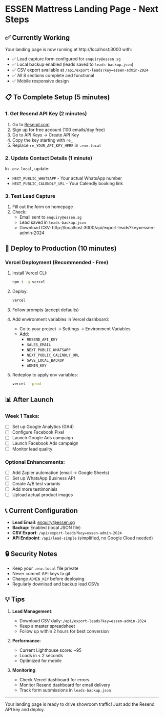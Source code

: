 # ESSEN Mattress Landing Page - Next Steps

## ✅ Currently Working

Your landing page is now running at http://localhost:3000 with:
- ✅ Lead capture form configured for `enquiry@essen.sg`
- ✅ Local backup enabled (leads saved to `leads-backup.json`)
- ✅ CSV export available at `/api/export-leads?key=essen-admin-2024`
- ✅ All 8 sections complete and functional
- ✅ Mobile responsive design

## 📋 To Complete Setup (5 minutes)

### 1. Get Resend API Key (2 minutes)
1. Go to [Resend.com](https://resend.com)
2. Sign up for free account (100 emails/day free)
3. Go to API Keys → Create API Key
4. Copy the key starting with `re_`
5. Replace `re_YOUR_API_KEY_HERE` in `.env.local`

### 2. Update Contact Details (1 minute)
In `.env.local`, update:
- `NEXT_PUBLIC_WHATSAPP` - Your actual WhatsApp number
- `NEXT_PUBLIC_CALENDLY_URL` - Your Calendly booking link

### 3. Test Lead Capture
1. Fill out the form on homepage
2. Check:
   - Email sent to `enquiry@essen.sg`
   - Lead saved in `leads-backup.json`
   - Download CSV: http://localhost:3000/api/export-leads?key=essen-admin-2024

## 🚀 Deploy to Production (10 minutes)

### Vercel Deployment (Recommended - Free)

1. Install Vercel CLI:
   ```bash
   npm i -g vercel
   ```

2. Deploy:
   ```bash
   vercel
   ```

3. Follow prompts (accept defaults)

4. Add environment variables in Vercel dashboard:
   - Go to your project → Settings → Environment Variables
   - Add:
     - `RESEND_API_KEY`
     - `SALES_EMAIL`
     - `NEXT_PUBLIC_WHATSAPP`
     - `NEXT_PUBLIC_CALENDLY_URL`
     - `SAVE_LOCAL_BACKUP`
     - `ADMIN_KEY`

5. Redeploy to apply env variables:
   ```bash
   vercel --prod
   ```

## 📊 After Launch

### Week 1 Tasks:
- [ ] Set up Google Analytics (GA4)
- [ ] Configure Facebook Pixel
- [ ] Launch Google Ads campaign
- [ ] Launch Facebook Ads campaign
- [ ] Monitor lead quality

### Optional Enhancements:
- [ ] Add Zapier automation (email → Google Sheets)
- [ ] Set up WhatsApp Business API
- [ ] Create A/B test variants
- [ ] Add more testimonials
- [ ] Upload actual product images

## 📞 Current Configuration

- **Lead Email**: enquiry@essen.sg
- **Backup**: Enabled (local JSON file)
- **CSV Export**: `/api/export-leads?key=essen-admin-2024`
- **API Endpoint**: `/api/lead-simple` (simplified, no Google Cloud needed)

## 🔒 Security Notes

- Keep your `.env.local` file private
- Never commit API keys to git
- Change `ADMIN_KEY` before deploying
- Regularly download and backup lead CSVs

## 💡 Tips

1. **Lead Management**:
   - Download CSV daily: `/api/export-leads?key=essen-admin-2024`
   - Keep a master spreadsheet
   - Follow up within 2 hours for best conversion

2. **Performance**:
   - Current Lighthouse score: ~95
   - Loads in < 2 seconds
   - Optimized for mobile

3. **Monitoring**:
   - Check Vercel dashboard for errors
   - Monitor Resend dashboard for email delivery
   - Track form submissions in `leads-backup.json`

---

Your landing page is ready to drive showroom traffic! Just add the Resend API key and deploy.